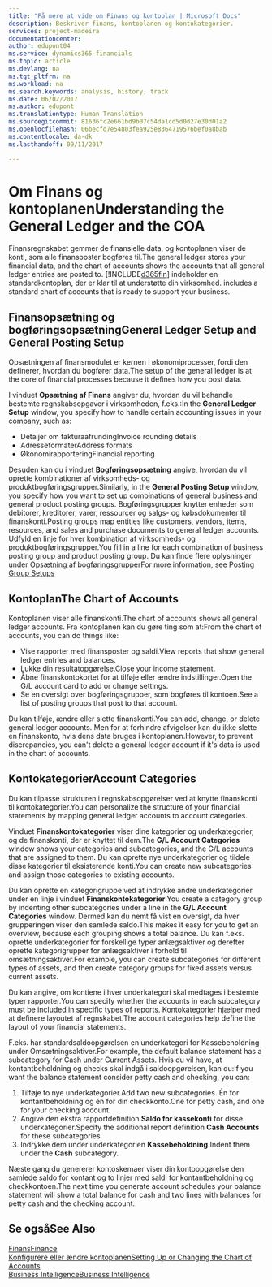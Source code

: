 ```yaml
---
title: "Få mere at vide om Finans og kontoplan | Microsoft Docs"
description: Beskriver finans, kontoplanen og kontokategorier.
services: project-madeira
documentationcenter: 
author: edupont04
ms.service: dynamics365-financials
ms.topic: article
ms.devlang: na
ms.tgt_pltfrm: na
ms.workload: na
ms.search.keywords: analysis, history, track
ms.date: 06/02/2017
ms.author: edupont
ms.translationtype: Human Translation
ms.sourcegitcommit: 81636fc2e661bd9b07c54da1cd5d0d27e30d01a2
ms.openlocfilehash: 06becfd7e54803fea925e8364719576bef0a8bab
ms.contentlocale: da-dk
ms.lasthandoff: 09/11/2017

---
```

# <a name="understanding-the-general-ledger-and-the-coa"></a><span data-ttu-id="599a4-103">Om Finans og kontoplanen</span><span class="sxs-lookup"><span data-stu-id="599a4-103">Understanding the General Ledger and the COA</span></span>
<span data-ttu-id="599a4-104">Finansregnskabet gemmer de finansielle data, og kontoplanen viser de konti, som alle finansposter bogføres til.</span><span class="sxs-lookup"><span data-stu-id="599a4-104">The general ledger stores your financial data, and the chart of accounts shows the accounts that all general ledger entries are posted to.</span></span> [!INCLUDE[d365fin](includes/d365fin_md.md)]<span data-ttu-id="599a4-105"> indeholder en standardkontoplan, der er klar til at understøtte din virksomhed.</span><span class="sxs-lookup"><span data-stu-id="599a4-105"> includes a standard chart of accounts that is ready to support your business.</span></span>

## <a name="general-ledger-setup-and-general-posting-setup"></a><span data-ttu-id="599a4-106">Finansopsætning og bogføringsopsætning</span><span class="sxs-lookup"><span data-stu-id="599a4-106">General Ledger Setup and General Posting Setup</span></span>
<span data-ttu-id="599a4-107">Opsætningen af finansmodulet er kernen i økonomiprocesser, fordi den definerer, hvordan du bogfører data.</span><span class="sxs-lookup"><span data-stu-id="599a4-107">The setup of the general ledger is at the core of financial processes because it defines how you post data.</span></span>  

<span data-ttu-id="599a4-108">I vinduet **Opsætning af Finans** angiver du, hvordan du vil behandle bestemte regnskabsopgaver i virksomheden, f.eks.:</span><span class="sxs-lookup"><span data-stu-id="599a4-108">In the **General Ledger Setup** window, you specify how to handle certain accounting issues in your company, such as:</span></span>  

* <span data-ttu-id="599a4-109">Detaljer om fakturaafrunding</span><span class="sxs-lookup"><span data-stu-id="599a4-109">Invoice rounding details</span></span>  
* <span data-ttu-id="599a4-110">Adresseformater</span><span class="sxs-lookup"><span data-stu-id="599a4-110">Address formats</span></span>  
* <span data-ttu-id="599a4-111">Økonomirapportering</span><span class="sxs-lookup"><span data-stu-id="599a4-111">Financial reporting</span></span>  

<span data-ttu-id="599a4-112">Desuden kan du i vinduet **Bogføringsopsætning** angive, hvordan du vil oprette kombinationer af virksomheds- og produktbogføringsgrupper.</span><span class="sxs-lookup"><span data-stu-id="599a4-112">Similarly, in the **General Posting Setup** window, you specify how you want to set up combinations of general business and general product posting groups.</span></span> <span data-ttu-id="599a4-113">Bogføringsgrupper knytter enheder som debitorer, kreditorer, varer, ressourcer og salgs- og købsdokumenter til finanskonti.</span><span class="sxs-lookup"><span data-stu-id="599a4-113">Posting groups map entities like customers, vendors, items, resources, and sales and purchase documents to general ledger accounts.</span></span> <span data-ttu-id="599a4-114">Udfyld en linje for hver kombination af virksomheds- og produktbogføringsgrupper.</span><span class="sxs-lookup"><span data-stu-id="599a4-114">You fill in a line for each combination of business posting group and product posting group.</span></span> <span data-ttu-id="599a4-115">Du kan finde flere oplysninger under [Opsætning af bogføringsgrupper](finance-posting-groups.md)</span><span class="sxs-lookup"><span data-stu-id="599a4-115">For more information, see [Posting Group Setups](finance-posting-groups.md)</span></span>  

## <a name="the-chart-of-accounts"></a><span data-ttu-id="599a4-116">Kontoplan</span><span class="sxs-lookup"><span data-stu-id="599a4-116">The Chart of Accounts</span></span>
<span data-ttu-id="599a4-117">Kontoplanen viser alle finanskonti.</span><span class="sxs-lookup"><span data-stu-id="599a4-117">The chart of accounts shows all general ledger accounts.</span></span> <span data-ttu-id="599a4-118">Fra kontoplanen kan du gøre ting som at:</span><span class="sxs-lookup"><span data-stu-id="599a4-118">From the chart of accounts, you can do things like:</span></span>  

* <span data-ttu-id="599a4-119">Vise rapporter med finansposter og saldi.</span><span class="sxs-lookup"><span data-stu-id="599a4-119">View reports that show general ledger entries and balances.</span></span>  
* <span data-ttu-id="599a4-120">Lukke din resultatopgørelse.</span><span class="sxs-lookup"><span data-stu-id="599a4-120">Close your income statement.</span></span>  
* <span data-ttu-id="599a4-121">Åbne finanskontokortet for at tilføje eller ændre indstillinger.</span><span class="sxs-lookup"><span data-stu-id="599a4-121">Open the G/L account card to add or change settings.</span></span>  
* <span data-ttu-id="599a4-122">Se en oversigt over bogføringsgrupper, som bogføres til kontoen.</span><span class="sxs-lookup"><span data-stu-id="599a4-122">See a list of posting groups that post to that account.</span></span>  

<span data-ttu-id="599a4-123">Du kan tilføje, ændre eller slette finanskonti.</span><span class="sxs-lookup"><span data-stu-id="599a4-123">You can add, change, or delete general ledger accounts.</span></span> <span data-ttu-id="599a4-124">Men for at forhindre afvigelser kan du ikke slette en finanskonto, hvis dens data bruges i kontoplanen.</span><span class="sxs-lookup"><span data-stu-id="599a4-124">However, to prevent discrepancies, you can't delete a general ledger account if it's data is used in the chart of accounts.</span></span>  

## <a name="account-categories"></a><span data-ttu-id="599a4-125">Kontokategorier</span><span class="sxs-lookup"><span data-stu-id="599a4-125">Account Categories</span></span>
<span data-ttu-id="599a4-126">Du kan tilpasse strukturen i regnskabsopgørelser ved at knytte finanskonti til kontokategorier.</span><span class="sxs-lookup"><span data-stu-id="599a4-126">You can personalize the structure of your financial statements by mapping general ledger accounts to account categories.</span></span>  

<span data-ttu-id="599a4-127">Vinduet **Finanskontokategorier** viser dine kategorier og underkategorier, og de finanskonti, der er knyttet til dem.</span><span class="sxs-lookup"><span data-stu-id="599a4-127">The **G/L Account Categories** window shows your categories and subcategories, and the G/L accounts that are assigned to them.</span></span> <span data-ttu-id="599a4-128">Du kan oprette nye underkategorier og tildele disse kategorier til eksisterende konti.</span><span class="sxs-lookup"><span data-stu-id="599a4-128">You can create new subcategories and assign those categories to existing accounts.</span></span>  

<span data-ttu-id="599a4-129">Du kan oprette en kategorigruppe ved at indrykke andre underkategorier under en linje i vinduet **Finanskontokategorier**.</span><span class="sxs-lookup"><span data-stu-id="599a4-129">You create a category group by indenting other subcategories under a line in the **G/L Account Categories** window.</span></span> <span data-ttu-id="599a4-130">Dermed kan du nemt få vist en oversigt, da hver grupperingen viser den samlede saldo.</span><span class="sxs-lookup"><span data-stu-id="599a4-130">This makes it easy for you to get an overview, because each grouping shows a total balance.</span></span> <span data-ttu-id="599a4-131">Du kan f.eks. oprette underkategorier for forskellige typer anlægsaktiver og derefter oprette kategorigrupper for anlægsaktiver i forhold til omsætningsaktiver.</span><span class="sxs-lookup"><span data-stu-id="599a4-131">For example, you can create subcategories for different types of assets, and then create category groups for fixed assets versus current assets.</span></span>  

<span data-ttu-id="599a4-132">Du kan angive, om kontiene i hver underkategori skal medtages i bestemte typer rapporter.</span><span class="sxs-lookup"><span data-stu-id="599a4-132">You can specify whether the accounts in each subcategory must be included in specific types of reports.</span></span> <span data-ttu-id="599a4-133">Kontokategorier hjælper med at definere layoutet af regnskabet.</span><span class="sxs-lookup"><span data-stu-id="599a4-133">The account categories help define the layout of your financial statements.</span></span>  

<span data-ttu-id="599a4-134">F.eks. har standardsaldoopgørelsen en underkategori for Kassebeholdning under Omsætningsaktiver.</span><span class="sxs-lookup"><span data-stu-id="599a4-134">For example, the default balance statement has a subcategory for Cash under Current Assets.</span></span> <span data-ttu-id="599a4-135">Hvis du vil have, at kontantbeholdning og checks skal indgå i saldoopgørelsen, kan du:</span><span class="sxs-lookup"><span data-stu-id="599a4-135">If you want the balance statement consider petty cash and checking, you can:</span></span>  

1. <span data-ttu-id="599a4-136">Tilføje to nye underkategorier.</span><span class="sxs-lookup"><span data-stu-id="599a4-136">Add two new subcategories.</span></span> <span data-ttu-id="599a4-137">Én for kontantbeholdning og én for din checkkonto.</span><span class="sxs-lookup"><span data-stu-id="599a4-137">One for petty cash, and one for your checking account.</span></span>  
2. <span data-ttu-id="599a4-138">Angive den ekstra rapportdefinition **Saldo for kassekonti** for disse underkategorier.</span><span class="sxs-lookup"><span data-stu-id="599a4-138">Specify the additional report definition **Cash Accounts** for these subcategories.</span></span>  
3. <span data-ttu-id="599a4-139">Indrykke dem under underkategorien **Kassebeholdning**.</span><span class="sxs-lookup"><span data-stu-id="599a4-139">Indent them under the **Cash** subcategory.</span></span>  

<span data-ttu-id="599a4-140">Næste gang du genererer kontoskemaer viser din kontoopgørelse den samlede saldo for kontant og to linjer med saldi for kontantbeholdning og checkkontoen.</span><span class="sxs-lookup"><span data-stu-id="599a4-140">The next time you generate account schedules your balance statement will show a total balance for cash and two lines with balances for petty cash and the checking account.</span></span>  

## <a name="see-also"></a><span data-ttu-id="599a4-141">Se også</span><span class="sxs-lookup"><span data-stu-id="599a4-141">See Also</span></span>
[<span data-ttu-id="599a4-142">Finans</span><span class="sxs-lookup"><span data-stu-id="599a4-142">Finance</span></span>](finance.md)  
[<span data-ttu-id="599a4-143">Konfigurere eller ændre kontoplanen</span><span class="sxs-lookup"><span data-stu-id="599a4-143">Setting Up or Changing the Chart of Accounts</span></span>](finance-setup-chart-accounts.md)  
[<span data-ttu-id="599a4-144">Business Intelligence</span><span class="sxs-lookup"><span data-stu-id="599a4-144">Business Intelligence</span></span>](bi.md)  


